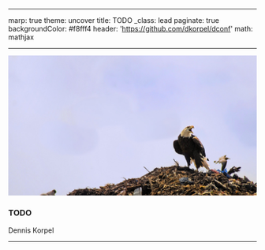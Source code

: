 ---
marp: true
theme: uncover
title: TODO
_class: lead
paginate: true
backgroundColor: #f8fff4
header: 'https://github.com/dkorpel/dconf'
math: mathjax

-----------------------------------------------------------

<!-- https://github.com/marp-team/marpit/tree/main/docs -->
<!-- https://github.com/marp-team/marpit/blob/main/docs/image-syntax.md -->

![bg](img/title.jpg)
### TODO
Dennis Korpel
<!--_header: DConf'24 London - September 17 2024-->
<!--_footer: -->
<!--_paginate: hide-->
-----------------------------------------------------------
